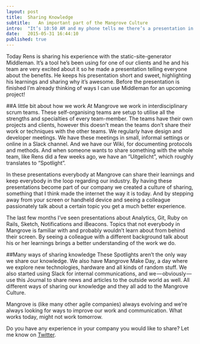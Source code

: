 ```yaml
---
layout: post
title:  Sharing Knowledge
subtitle:	An important part of the Mangrove Culture
intro:	"It’s 10:50 AM and my phone tells me there’s a presentation in 10 minutes. I finish what I’m doing and then I hear a loud *ding*. That sound is the ringing of the bell, indicating that a presentation is about to start. Everyone in the agency is there, accounting, finance, management, developers and designers."
date:   2015-05-31 16:44:10
published: true
---
```


Today Rens is sharing his experience with the static-site-generator Middleman. It’s a tool he’s been using for one of our clients and he and his team are very excited about it so he made a presentation telling everyone about the benefits. He keeps his presentation short and sweet, highlighting his learnings and sharing why it’s awesome. Before the presentation is finished I’m already thinking of ways I can use Middleman for an upcoming project!

##A little bit about how we work
At Mangrove we work in interdisciplinary scrum teams. These self-organising teams are setup to utilise all the strengths and specialties of every team-member. The teams have their own projects and clients, however this doesn’t mean the teams don’t share their work or techniques with the other teams. We regularly have design and developer meetings. We have these meetings in small, informal settings or online in a Slack channel. And we have our Wiki, for documenting protocols and methods. And when someone wants to share something with the whole team, like Rens did a few weeks ago, we have an “Uitgelicht”, which roughly translates to “Spotlight”.

In these presentations everybody at Mangrove can share their learnings and keep everybody in the loop regarding our industry. By having these presentations become part of our company we created a culture of sharing, something that I think made the internet the way it is today. And by stepping away from your screen or handheld device and seeing a colleague passionately talk about a certain topic you get a much better experience.

The last few months I’ve seen presentations about Analytics, Git, Ruby on Rails, Sketch, Notifications and iBeacons. Topics that not everybody in Mangrove is familiar with and probably wouldn’t learn about from behind their screen. By seeing a colleague with a different background talk about his or her learnings brings a better understanding of the work we do.

##Many ways of sharing knowledge
These Spotlights aren’t the only way we share our knowledge. We also have Mangrove Make Day, a day where we explore new technologies, hardware and all kinds of random stuff. We also started using Slack for internal communications, and we — obviously — use this Journal to share news and articles to the outside world as well. All different ways of sharing our knowledge and they all add to the Mangrove Culture.

Mangrove is (like many other agile companies) always evolving and we’re always looking for ways to improve our work and communication. What works today, might not work tomorrow.

Do you have any experience in your company you would like to share? Let me know on <a href="https://twitter.com/jpkoudstaal">Twitter</a>.